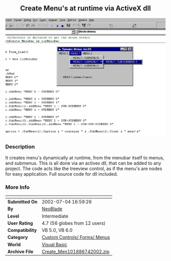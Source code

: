 ﻿<div align="center">

## Create Menu's at runtime via ActiveX dll

<img src="PIC2002741052176975.jpg">
</div>

### Description

It creates menu's dynamically at runtime, from the menubar itself to menus, and submenus. This is all done via an activex dll, that can be added to any project. The code acts like the treeview control, as if the menu's are nodes for easy application. Full source code for dll included.
 
### More Info
 


<span>             |<span>
---                |---
**Submitted On**   |2002-07-04 16:59:26
**By**             |[NeoBlade](https://github.com/Planet-Source-Code/PSCIndex/blob/master/ByAuthor/neoblade.md)
**Level**          |Intermediate
**User Rating**    |4.7 (56 globes from 12 users)
**Compatibility**  |VB 5\.0, VB 6\.0
**Category**       |[Custom Controls/ Forms/  Menus](https://github.com/Planet-Source-Code/PSCIndex/blob/master/ByCategory/custom-controls-forms-menus__1-4.md)
**World**          |[Visual Basic](https://github.com/Planet-Source-Code/PSCIndex/blob/master/ByWorld/visual-basic.md)
**Archive File**   |[Create\_Men101886742002\.zip](https://github.com/Planet-Source-Code/neoblade-create-menu-s-at-runtime-via-activex-dll__1-36552/archive/master.zip)









